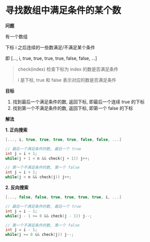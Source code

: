 # 寻找数组中满足条件的某个数

**问题**

有一个数组

下标 i 之后连续的一些数满足/不满足某个条件

即 [..., i, true, true, true, true, false, false, ...]

> check(index) 检查下标为 index 的数是否满足条件
>
> i 是下标, true 和 false 表示对应的数是否满足条件

**目标** 

1. 找到最后一个满足条件的数, 返回下标, 即最后一个连续 true 的下标
2. 找到第一个不满足条件的数, 返回下标, 即第一个 false 的下标

**解法**

**1. 正向搜索**

```C++
[..., i, true, true, true, true, false, false, ...]

// 最后一个满足条件的数, 最后一个 true
int j = i + 1;
while(j + 1 < n && check(j + 1)) j++;

// 第一个不满足条件的数, 第一个 false
int j = i + 1;
while(j < n && check(j)) j++;
```

**2. 反向搜索**

```C++
[..., false, false, true, true, true, true, i, ...]

// 最后一个满足条件的数, 最后一个 true
int j = i - 1;
while(j - 1 >= 0 && check(j - 1)) j--;

// 第一个不满足条件的数, 第一个 false
int j = i - 1;
while(j >= 0 && check(j)) j--;
```

